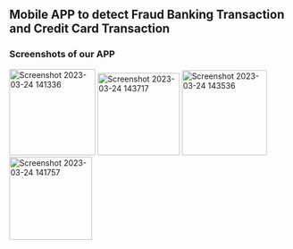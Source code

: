 ## Mobile APP to detect Fraud Banking Transaction and Credit Card Transaction 






### Screenshots of our APP



<img width="154" alt="Screenshot 2023-03-24 141336" src="https://user-images.githubusercontent.com/86285670/227476613-2338829f-3e1e-4c4e-8e24-ada5941b06c5.png">

<img width="147" alt="Screenshot 2023-03-24 143717" src="https://user-images.githubusercontent.com/86285670/227476746-8084ecbe-a93d-4be7-9448-f2dcaa702d49.png">


<img width="152" alt="Screenshot 2023-03-24 143536" src="https://user-images.githubusercontent.com/86285670/227476683-92ec29ca-0da8-44da-966a-f39a30900299.png">


<img width="148" alt="Screenshot 2023-03-24 141757" src="https://user-images.githubusercontent.com/86285670/227476771-6a404d1a-78e1-4158-bd51-0c9ca8d690d6.png">
